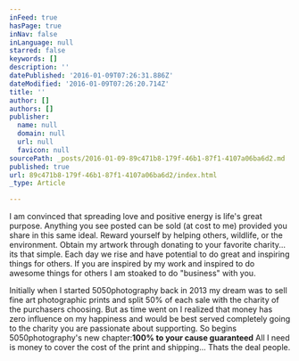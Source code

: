 ```yaml
---
inFeed: true
hasPage: true
inNav: false
inLanguage: null
starred: false
keywords: []
description: ''
datePublished: '2016-01-09T07:26:31.886Z'
dateModified: '2016-01-09T07:26:20.714Z'
title: ''
author: []
authors: []
publisher:
  name: null
  domain: null
  url: null
  favicon: null
sourcePath: _posts/2016-01-09-89c471b8-179f-46b1-87f1-4107a06ba6d2.md
published: true
url: 89c471b8-179f-46b1-87f1-4107a06ba6d2/index.html
_type: Article

---
```

I am convinced that spreading love and positive energy is life's great purpose. Anything you see posted can be sold (at cost to me) provided you share in this same ideal. Reward yourself by helping others, wildlife, or the environment. Obtain my artwork through donating to your favorite charity... its that simple. Each day we rise and have potential to do great and inspiring things for others. If you are inspired by my work and inspired to do awesome things for others I am stoaked to do "business" with you.

Initially when I started 5050photography back in 2013 my dream was to sell fine art photographic prints and split 50% of each sale with the charity of the purchasers choosing. But as time went on I realized that money has zero influence on my happiness and would be best served completely going to the charity you are passionate about supporting. So begins 5050photography's new chapter:**100% to your cause guaranteed** All I need is money to cover the cost of the print and shipping... Thats the deal people.